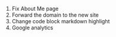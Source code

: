 1. Fix About Me page
2. Forward the domain to the new site
3. Change code block markdown highlight
4. Google analytics